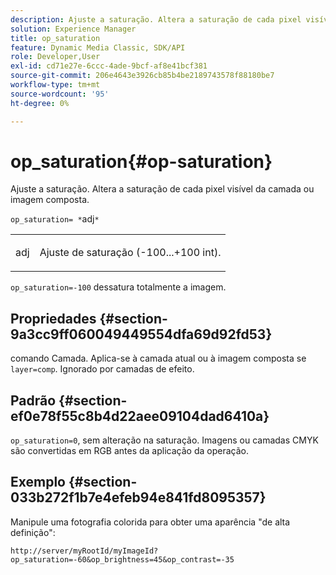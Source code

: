 ```yaml
---
description: Ajuste a saturação. Altera a saturação de cada pixel visível da camada ou imagem composta.
solution: Experience Manager
title: op_saturation
feature: Dynamic Media Classic, SDK/API
role: Developer,User
exl-id: cd71e27e-6ccc-4ade-9bcf-af8e41bcf381
source-git-commit: 206e4643e3926cb85b4be2189743578f88180be7
workflow-type: tm+mt
source-wordcount: '95'
ht-degree: 0%

---
```


# op_saturation{#op-saturation}

Ajuste a saturação. Altera a saturação de cada pixel visível da camada ou imagem composta.

`op_saturation= *`adj`*`

<table id="simpletable_5F118A28FE674B06A16F6F19C56B4594"> 
 <tr class="strow"> 
  <td class="stentry"> <p><span class="varname"> adj</span> </p> </td> 
  <td class="stentry"> <p>Ajuste de saturação (-100...+100 int). </p></td> 
 </tr> 
</table>

`op_saturation=-100` dessatura totalmente a imagem.

## Propriedades {#section-9a3cc9ff060049449554dfa69d92fd53}

comando Camada. Aplica-se à camada atual ou à imagem composta se `layer=comp`. Ignorado por camadas de efeito.

## Padrão {#section-ef0e78f55c8b4d22aee09104dad6410a}

`op_saturation=0`, sem alteração na saturação. Imagens ou camadas CMYK são convertidas em RGB antes da aplicação da operação.

## Exemplo {#section-033b272f1b7e4efeb94e841fd8095357}

Manipule uma fotografia colorida para obter uma aparência &quot;de alta definição&quot;:

`http://server/myRootId/myImageId?op_saturation=-60&op_brightness=45&op_contrast=-35`

